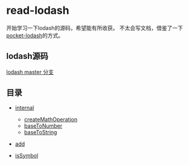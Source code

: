 # read-lodash

开始学习一下lodash的源码，希望能有所收获。
不太会写文档，借鉴了一下[pocket-lodash](https://github.com/yeyuqiudeng/pocket-lodash)的方式。

## lodash源码

[lodash master 分支](https://github.com/lodash/lodash)

## 目录

* [internal](internal)
    * [createMathOperation](internal/createMathOperation.md)
    * [baseToNumber](internal/baseToNumber.md)
    * [baseToString](internal/baseToString.md)


* [add](add.md)
* [isSymbol](isSymbol.md)


